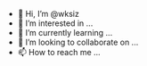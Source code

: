 - 👋 Hi, I’m @wksiz
- 👀 I’m interested in ...
- 🌱 I’m currently learning ...
- 💞️ I’m looking to collaborate on ...
- 📫 How to reach me ...

<!---
wksiz/wksiz is a ✨ special ✨ repository because its `README.md` (this file) appears on your GitHub profile.
You can click the Preview link to take a look at your changes.
--->
